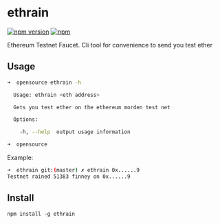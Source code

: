# ethrain


[![npm version](https://badge.fury.io/js/ethrain.svg)](https://badge.fury.io/js/ethrain) [![npm](https://img.shields.io/npm/dt/ethrain.svg?maxAge=2592000)]()  

Ethereum Testnet Faucet. Cli tool for convenience to send you test ether

## Usage

```bash
➜  opensource ethrain -h

  Usage: ethrain <eth address>

  Gets you test ether on the ethereum morden test net

  Options:

    -h, --help  output usage information

➜  opensource
```



Example:
```bash
➜  ethrain git:(master) ✗ ethrain 0x......9
Testnet rained 51383 finney on 0x......9
```



## Install

```
npm install -g ethrain
```
